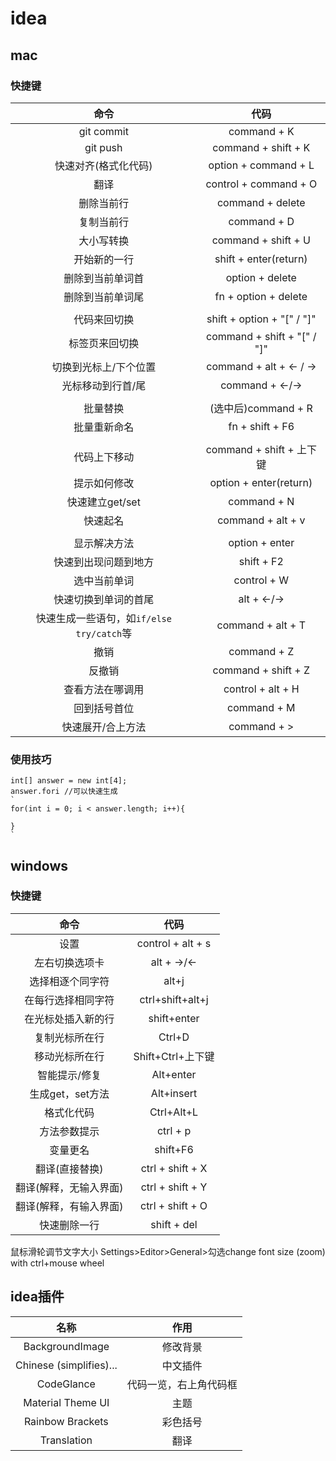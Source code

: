 # idea
## mac
### 快捷键

|                    命令                     |            代码             |
| :-----------------------------------------: | :-------------------------: |
|                 git commit                  |         command + K         |
|                  git push                   |     command + shift + K     |
|            快速对齐(格式化代码)             |    option + command + L     |
|                    翻译                     |    control + command + O    |
|                 删除当前行                  |      command + delete       |
|                 复制当前行                  |         command + D         |
|                 大小写转换                  |     command + shift + U     |
|                开始新的一行                 |    shift + enter(return)    |
|              删除到当前单词首               |       option + delete       |
|              删除到当前单词尾               |    fn + option + delete     |
|                                             |                             |
|                代码来回切换                 | shift + option + "[" / "]"  |
|               标签页来回切换                | command + shift + "[" / "]" |
|            切换到光标上/下个位置            |   command + alt + <- / ->   |
|              光标移动到行首/尾              |       command + <-/->       |
|                                             |                             |
|                  批量替换                   |     (选中后)command + R     |
|                批量重新命名                 |       fn + shift + F6       |
|                                             |                             |
|                代码上下移动                 |  command + shift + 上下键   |
|                提示如何修改                 |   option + enter(return)    |
|               快速建立get/set               |         command + N         |
|                  快速起名                   |      command + alt + v      |
|                                             |                             |
|                显示解决方法                 |       option + enter        |
|            快速到出现问题到地方             |         shift + F2          |
|                选中当前单词                 |         control + W         |
|            快速切换到单词的首尾             |         alt + <-/->         |
| 快速生成一些语句，如`if/else` `try/catch`等 |      command + alt + T      |
|                    撤销                     |         command + Z         |
|                   反撤销                    |     command + shift + Z     |
|              查看方法在哪调用               |      control + alt + H      |
|                回到括号首位                 |         command + M         |
|              快速展开/合上方法              |         command + >         |

### 使用技巧
```
int[] answer = new int[4];
answer.fori //可以快速生成
`
for(int i = 0; i < answer.length; i++){

}
`
```


## windows
### 快捷键
命令 | 代码
:-:|:-: 
设置 | control + alt + s
左右切换选项卡 | alt + ->/<-
选择相逐个同字符 | alt+j 
在每行选择相同字符 | ctrl+shift+alt+j
在光标处插入新的行 | shift+enter
复制光标所在行 | Ctrl+D
移动光标所在行 | Shift+Ctrl+上下键 
智能提示/修复 | Alt+enter
生成get，set方法 | Alt+insert
格式化代码 | Ctrl+Alt+L
方法参数提示 | ctrl + p
变量更名 | shift+F6
翻译(直接替换) | ctrl + shift + X
翻译(解释，无输入界面) | ctrl + shift + Y
翻译(解释，有输入界面) | ctrl + shift + O
快速删除一行 | shift + del 

鼠标滑轮调节文字大小
Settings>Editor>General>勾选change font size (zoom) with ctrl+mouse wheel

## idea插件
名称     |  作用
:-: | :-:
BackgroundImage  |    修改背景
Chinese (simplifies)...|   中文插件
CodeGlance |  代码一览，右上角代码框
Material Theme UI |   主题
Rainbow Brackets |  彩色括号
Translation |  翻译







